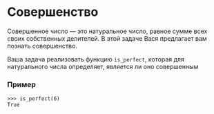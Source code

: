 # Совершенство

Совершенное число — это натуральное число, равное сумме всех своих собственных делителей.
В этой задаче Вася предлагает вам познать совершенство.

Ваша задача реализовать функцию `is_perfect`, которая для натурального числа определяет,
является ли оно совершенным

### Пример
```
>>> is_perfect(6)
True
```

